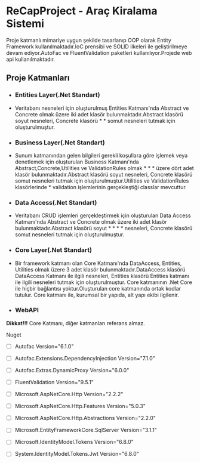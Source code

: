 # ReCapProject - Araç Kiralama Sistemi

Proje katmanlı mimariye uygun şekilde tasarlanıp OOP olarak Entity Framework kullanılmaktadır.IoC prensibi ve SOLID ilkeleri ile geliştirilmeye devam ediyor.AutoFac ve FluentValidation paketleri kullanılıyor.Projede web api kullanılmaktadır.

## Proje Katmanları

* ### Entities Layer(.Net Standart)
* Veritabanı nesneleri için oluşturulmuş Entities Katmanı'nda Abstract ve Concrete olmak üzere iki adet klasör bulunmaktadır.Abstract klasörü soyut nesneleri, Concrete klasörü *  * somut nesneleri tutmak için oluşturulmuştur.

* ### Business Layer(.Net Standart)
* Sunum katmanından gelen bilgileri gerekli koşullara göre işlemek veya denetlemek için oluşturulan Business Katmanı'nda Abstract,Concrete,Utilities ve ValidationRules olmak * * * üzere dört adet klasör bulunmaktadır.Abstract klasörü soyut nesneleri, Concrete klasörü somut nesneleri tutmak için oluşturulmuştur.Utilities ve ValidationRules klasörlerinde * validation işlemlerinin gerçekleştiği classlar mevcuttur.


* ### Data Access(.Net Standart)
* Veritabanı CRUD işlemleri gerçekleştirmek için oluşturulan Data Access Katmanı'nda Abstract ve Concrete olmak üzere iki adet klasör bulunmaktadır.Abstract klasörü soyut * * * * nesneleri, Concrete klasörü somut nesneleri tutmak için oluşturulmuştur.

* ### Core Layer(.Net Standart)

* Bir framework katmanı olan Core Katmanı'nda DataAccess, Entities, Utilities olmak üzere 3 adet klasör bulunmaktadır.DataAccess klasörü DataAccess Katmanı ile ilgili nesneleri, Entities klasörü Entities katmanı ile ilgili nesneleri tutmak için oluşturulmuştur. Core katmanının .Net Core ile hiçbir bağlantısı yoktur.Oluşturulan core katmanında ortak kodlar tutulur. Core katmanı ile, kurumsal bir yapıda, alt yapı ekibi ilgilenir.

* ### WebAPI

**Dikkat!!!** 
Core Katmanı, diğer katmanları referans almaz.

Nuget
- [ ] Autofac Version="6.1.0"
- [ ] Autofac.Extensions.DependencyInjection Version="7.1.0"
- [ ] Autofac.Extras.DynamicProxy Version="6.0.0"
- [ ] FluentValidation Version="9.5.1"
- [ ] Microsoft.AspNetCore.Http Version="2.2.2"
- [ ] Microsoft.AspNetCore.Http.Features Version="5.0.3"
- [ ] Microsoft.AspNetCore.Http.Abstractions Version="2.2.0"
- [ ] Microsoft.EntityFrameworkCore.SqlServer Version="3.1.1"
- [ ] Microsoft.IdentityModel.Tokens Version="6.8.0"
- [ ] System.IdentityModel.Tokens.Jwt Version="6.8.0"

